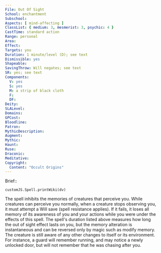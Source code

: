 ```yaml
---
File: Out Of Sight
School: enchantment
Subschool: 
Aspects: [ mind-affecting ]
ClassList: { medium: 3, mesmerist: 3, psychic: 4 }
CastTime: standard action
Range: personal
Area: 
Effect: 
Targets: you
Duration: 1 minute/level (D); see text
Dismissible: yes
Shapeable: 
SavingThrow: Will negates; see text
SR: yes; see text
Components:
  V: yes
  S: yes
  M: a strip of black cloth
  F: 
  DF: 
Deity: 
SLALevel: 
Domains: 
GPCost: 
Bloodline: 
Patron: 
MythicDescription: 
Augment: 
Mythic: 
Haunt: 
Ruse: 
Draconic: 
Meditative: 
Copyright:
  Content: "Occult Origins"
---
```

Brief:: 

```dataviewjs
customJS.Spell.printWiki(dv)
```

The spell inhibits the memories of creatures that perceive you. While creatures can perceive you normally, when a creature stops observing you, it must attempt a Will save (spell resistance applies). If it fails, it loses all memory of its awareness of you and your actions while you were under the effects of this spell. The spell's duration listed above measures how long the out of sight effect lasts on you, but the memory alteration is instantaneous and can be reversed only by magic such as modify memory.  The creature is still aware of any other changes to itself or its environment. For instance, a guard will remember running, and may notice a newly unlocked door, but will not remember that he was chasing after you.
